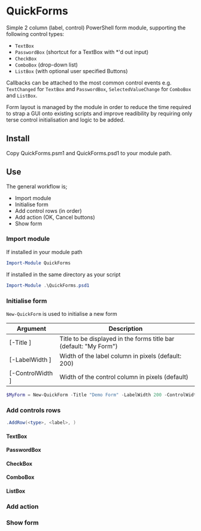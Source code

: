 # QuickForms
Simple 2 column (label, control) PowerShell form module, 
supporting the following control types:

- ```TextBox```
- ```PasswordBox``` (shortcut for a TextBox with *'d out input)
- ```CheckBox```
- ```ComboBox``` (drop-down list)
- ```ListBox``` (with optional user specified Buttons)

Callbacks can be attached to the most common control events e.g. ```TextChanged``` for ```TextBox``` and ```PasswordBox```, ```SelectedValueChange``` for ```ComboBox``` and ```ListBox```.

Form layout is managed by the module in order to reduce the
time required to strap a GUI onto existing scripts and improve
readibility by requiring only terse control initialisation and
logic to be added.

## Install
Copy QuickForms.psm1 and QuickForms.psd1 to your module path.

## Use
The general workflow is;

- Import module
- Initialise form
- Add control rows (in order)
- Add action (OK, Cancel buttons)
- Show form

### Import module
If installed in your module path

``` PowerShell
Import-Module QuickForms
```

If installed in the same directory as your script

``` PowerShell
Import-Module .\QuickForms.psd1
```

### Initialise form
```New-QuickForm``` is used to initialise a new form

| Argument | Description |
| --- | --- |
| [-Title <value>] | Title to be displayed in the forms title bar (default: "My Form") |
| [-LabelWidth <value>] | Width of the label column in pixels (default: 200) |
| [-ControlWidth <value>] | Width of the control column in pixels (default)

``` PowerShell
$MyForm = New-QuickForm -Title "Demo Form" -LabelWidth 200 -ControlWidth 400
```
### Add controls rows
``` PowerShell
.AddRow(<type>, <label>, )
```

#### TextBox
#### PasswordBox
#### CheckBox
#### ComboBox
#### ListBox

### Add action

### Show form